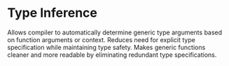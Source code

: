 # Type Inference

Allows compiler to automatically determine generic type arguments based on function arguments or context. Reduces need for explicit type specification while maintaining type safety. Makes generic functions cleaner and more readable by eliminating redundant type specifications.